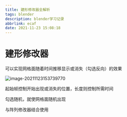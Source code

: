 ```yaml
---
title: 建形修改器全解析
tags: blender
description: blender学习记录
abbrlink: ecaf
date: 2021-11-23 15:08:18
---
```


# 建形修改器

可以实现网格面随着时间推移显示或消失（勾选反向）的效果

![image-20211123153739770](https://cdn.jsdelivr.net/gh/lafew/picgo_xyz@main//img/image-20211123153739770.png)

起始帧控制开始出现或消失的位置，长度则控制所需时间

勾选随机，就使网格面随机出现

与阵列修改器结合使用
